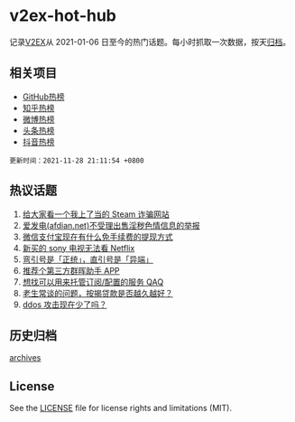 # v2ex-hot-hub

 记录[V2EX](https://www.v2ex.com/)从 2021-01-06 日至今的热门话题。每小时抓取一次数据，按天[归档](archives)。
 
 ## 相关项目

- [GitHub热榜](https://github.com/lonnyzhang423/github-hot-hub)
- [知乎热榜](https://github.com/lonnyzhang423/zhihu-hot-hub)
- [微博热榜](https://github.com/lonnyzhang423/weibo-hot-hub)
- [头条热榜](https://github.com/lonnyzhang423/toutiao-hot-hub)
- [抖音热榜](https://github.com/lonnyzhang423/douyin-hot-hub)


 `更新时间：2021-11-28 21:11:54 +0800`

## 热议话题

1. [给大家看一个我上了当的 Steam 诈骗网站](https://www.v2ex.com/t/818457)
1. [爱发电(afdian.net)不受理出售淫秽色情信息的举报](https://www.v2ex.com/t/818534)
1. [微信支付宝现在有什么免手续费的提现方式](https://www.v2ex.com/t/818482)
1. [新买的 sony 电视无法看 Netflix](https://www.v2ex.com/t/818437)
1. [弯引号是「正统」，直引号是「异端」](https://www.v2ex.com/t/818465)
1. [推荐个第三方群晖助手 APP](https://www.v2ex.com/t/818445)
1. [想找可以用来托管订阅/配置的服务 QAQ](https://www.v2ex.com/t/818427)
1. [老生常谈的问题，按揭贷款是否越久越好？](https://www.v2ex.com/t/818508)
1. [ddos 攻击现在少了吗？](https://www.v2ex.com/t/818461)

## 历史归档

[archives](archives)

## License

See the [LICENSE](LICENSE) file for license rights and limitations (MIT).
